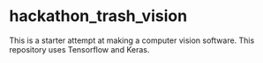 # hackathon_trash_vision
This is a starter attempt at making a computer vision software. 
This repository uses Tensorflow and Keras.
